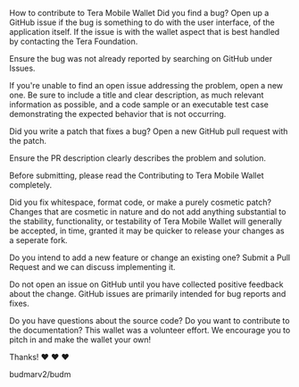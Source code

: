 How to contribute to Tera Mobile Wallet
Did you find a bug?
Open up a GitHub issue if the bug is something to do with the user interface, of the application itself. 
If the issue is with the wallet aspect that is best handled by contacting the Tera Foundation.

Ensure the bug was not already reported by searching on GitHub under Issues.

If you're unable to find an open issue addressing the problem, open a new one. Be sure to include a title and clear description, as much relevant information as possible, and a code sample or an executable test case demonstrating the expected behavior that is not occurring.

Did you write a patch that fixes a bug?
Open a new GitHub pull request with the patch.

Ensure the PR description clearly describes the problem and solution.

Before submitting, please read the Contributing to Tera Mobile Wallet completely.

Did you fix whitespace, format code, or make a purely cosmetic patch?
Changes that are cosmetic in nature and do not add anything substantial to the stability, functionality, or testability of Tera Mobile Wallet will generally be accepted, in time, granted it may be quicker to release your changes as a seperate fork.

Do you intend to add a new feature or change an existing one?
Submit a Pull Request and we can discuss implementing it.

Do not open an issue on GitHub until you have collected positive feedback about the change. GitHub issues are primarily intended for bug reports and fixes.

Do you have questions about the source code?
Do you want to contribute to the documentation?
This wallet was a volunteer effort. We encourage you to pitch in and make the wallet your own!

Thanks! ❤️ ❤️ ❤️

budmarv2/budm
